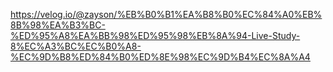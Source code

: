 <https://velog.io/@zayson/%EB%B0%B1%EA%B8%B0%EC%84%A0%EB%8B%98%EA%B3%BC-%ED%95%A8%EA%BB%98%ED%95%98%EB%8A%94-Live-Study-8%EC%A3%BC%EC%B0%A8-%EC%9D%B8%ED%84%B0%ED%8E%98%EC%9D%B4%EC%8A%A4>
